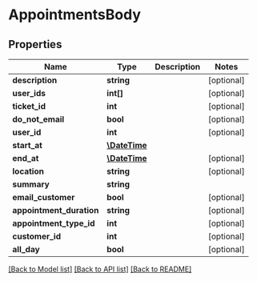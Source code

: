 # AppointmentsBody

## Properties
Name | Type | Description | Notes
------------ | ------------- | ------------- | -------------
**description** | **string** |  | [optional] 
**user_ids** | **int[]** |  | [optional] 
**ticket_id** | **int** |  | [optional] 
**do_not_email** | **bool** |  | [optional] 
**user_id** | **int** |  | [optional] 
**start_at** | [**\DateTime**](\DateTime.md) |  | 
**end_at** | [**\DateTime**](\DateTime.md) |  | [optional] 
**location** | **string** |  | [optional] 
**summary** | **string** |  | 
**email_customer** | **bool** |  | [optional] 
**appointment_duration** | **string** |  | [optional] 
**appointment_type_id** | **int** |  | [optional] 
**customer_id** | **int** |  | [optional] 
**all_day** | **bool** |  | [optional] 

[[Back to Model list]](../../README.md#documentation-for-models) [[Back to API list]](../../README.md#documentation-for-api-endpoints) [[Back to README]](../../README.md)


